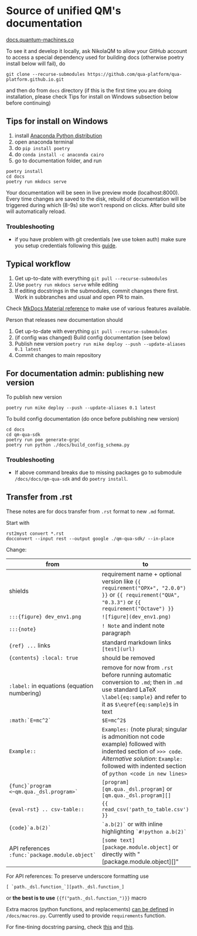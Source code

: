 # Source of unified QM's documentation

[docs.quantum-machines.co](https://docs.quantum-machines.co)

To see it and develop it locally, ask NikolaQM to allow your GitHub account to
access a special dependency used for building docs (otherwise poetry install
below will fail), do

```
git clone --recurse-submodules https://github.com/qua-platform/qua-platform.github.io.git
```

and then do from `docs` directory (if this is the first time you are doing installation, please check Tips for install on Windows subsection below before continuing)

## Tips for install on Windows

1. install [Anaconda Python distribution](https://www.anaconda.com/products/distribution)
2. open anaconda terminal
3. do `pip install poetry`
4. do `conda install -c anaconda cairo`
5. go to documentation folder, and run

```
poetry install
cd docs
poetry run mkdocs serve
```

Your documentation will be seen in live preview mode (localhost:8000). Every
time changes are saved to the disk, rebuild of documentation will be triggered
during which (8-9s) site won't respond on clicks. After build site will
automatically reload.

### Troubleshooting

- if you have problem with git credentials (we use token auth) make sure you
setup credentials following this [guide](https://stackoverflow.com/questions/46878457/adding-git-credentials-on-windows).

## Typical workflow

1. Get up-to-date with everything `git pull --recurse-submodules`
2. Use `poetry run mkdocs serve` while editing
3. If editing docstrings in the submodules, commit changes there first. Work in subbranches and usual and open PR to main.

Check [MkDocs Material reference](https://squidfunk.github.io/mkdocs-material/reference/) to make use of various features available.

Person that releases new documentation should

1. Get up-to-date with everything `git pull --recurse-submodules`
4. (if config was changed) Build config documentation (see below)
5. Publish new version `poetry run mike deploy --push --update-aliases 0.1 latest ` 
6. Commit changes to main repository


## For documentation admin: publishing new version

To publish new version

```
poetry run mike deploy --push --update-aliases 0.1 latest 
```

To build config documentation (do once before publishing new version)
```
cd docs
cd qm-qua-sdk
poetry run poe generate-grpc
poetry run python ./docs/build_config_schema.py
```

### Troubleshooting

- If above command breaks due to missing packages go to submodule `/docs/docs/qm-qua-sdk` and do
`poetry install`.

## Transfer from .rst

These notes are for docs transfer from `.rst` format to new `.md` format.

Start with 
```
rst2myst convert *.rst 
docconvert --input rest --output google ./qm-qua-sdk/ --in-place
```

Change:

| from     |    to      |
|----------|------------|
| shields | requirement name + optional version like `{{ requirement("OPX+", "2.0.0") }}` or `{{ requirement("QUA", "0.3.3")`  or `{{ requirement("Octave") }}` |
| `:::{figure} dev_env1.png` | `![figure](dev_env1.png)` |
| `:::{note}` | `! Note` and indent note paragraph |
| `{ref} ...` links | standard markdown links `[test](url)` |
| ```{contents} :local: true``` | should be removed |
| `:label:` in equations (equation numbering)| remove for now from `.rst` before running automatic conversion to `.md`; then in `.md` use standard LaTeX `\label{eq:sample}` and refer to it as `$\eqref{eq:sample}$` in text |  
| ```:math:`E=mc^2` ``` | ```$E=mc^2$``` | 
|```Example::``` | ```Examples:``` (note plural; singular is admonition not code example) followed with indented section of ```>>> code```. *Alternative solution*: ```Example:``` followed with indented section of ```python <code in new lines>``` |
| ``` {func}`program <~qm.qua._dsl.program>` ``` | `[program][qm.qua._dsl.program]`  or `[qm.qua._dsl.program][]`|
| ```{eval-rst} .. csv-table::```| ```{{ read_csv('path_to_table.csv') }}```|
|``` {code}`a.b(2)` ```|  ``` `a.b(2)` ``` or with inline highlighting ``` `#!python a.b(2)` ``` |
| API references ```:func:`package.module.object` ``` |   `[some text][package.module.object]` or directly with "[package.module.object][]"|

For API references: To preserve underscore formatting use
```
[ `path._dsl.function_`][path._dsl.function_]
```

or **the best is to use** `{{f("path._dsl.function_")}}` macro 

Extra macros (python functions, and replacements) [can
be defined](https://mkdocs-macros-plugin.readthedocs.io/en/latest/macros/) in `/docs/macros.py`.
Currently used to provide `requirements` function.

For fine-tining docstring parsing, check [this](https://mkdocstrings.github.io/usage/)
and [this](https://mkdocstrings.github.io/griffe/docstrings/).

